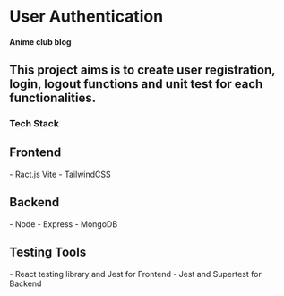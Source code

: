 <h1>User Authentication </h2>
<h4 italic>Anime club blog</h4>
<h2>This project aims is to create user registration, login, logout functions and unit test for each functionalities.</h2>
<h3>Tech Stack</h3>
  <h2>Frontend</h2>
    - Ract.js Vite 
    - TailwindCSS
  <h2>Backend</h2>
    - Node
    - Express
    - MongoDB
  <h2>Testing Tools</h2>
    - React testing library and Jest for Frontend
    - Jest and Supertest for Backend

